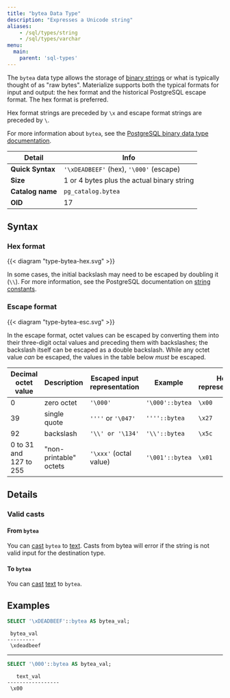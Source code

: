 ```yaml
---
title: "bytea Data Type"
description: "Expresses a Unicode string"
aliases:
    - /sql/types/string
    - /sql/types/varchar
menu:
  main:
    parent: 'sql-types'
---
```


The `bytea` data type allows the storage of [binary strings](https://www.postgresql.org/docs/9.0/datatype-binary.html) or what is typically thought of as "raw bytes". Materialize supports both the typical formats for input and output: the hex format and the historical PostgreSQL escape format. The hex format is preferred.

Hex format strings are preceded by `\x` and escape format strings are preceded by `\`.

For more information about `bytea`, see the [PostgreSQL binary data type documentation](https://www.postgresql.org/docs/13/datatype-binary.html#id-1.5.7.12.9).


Detail | Info
-------|------
**Quick Syntax** | `'\xDEADBEEF'` (hex),  `'\000'` (escape)
**Size** | 1 or 4 bytes plus the actual binary string
**Catalog name** | `pg_catalog.bytea`
**OID** | 17

## Syntax

### Hex format

{{< diagram "type-bytea-hex.svg" >}}

In some cases, the initial backslash may need to be escaped by doubling it (`\\`). For more information, see the PostgreSQL documentation on [string constants](https://www.postgresql.org/docs/13/sql-syntax-lexical.html#SQL-SYNTAX-STRINGS).

### Escape format

{{< diagram "type-bytea-esc.svg" >}}

In the escape format, octet values can be escaped by converting them into their three-digit octal values and preceding them with backslashes; the backslash itself can be escaped as a double backslash. While any octet value *can* be escaped, the values in the table below *must* be escaped.

Decimal octet value | Description | Escaped input representation | Example | Hex representation
------------|--------|----|-----------|----
0  | zero octet | `'\000'` | `'\000'::bytea` | `\x00`
39  | single quote |`''''` or `'\047'` | `''''::bytea` | `\x27`
92  | backslash | `'\\' or '\134'` | `'\\'::bytea` | `\x5c`
0 to 31 and 127 to 255  | "non-printable" octets | `'\xxx'` (octal value) | `'\001'::bytea` | `\x01`




## Details

### Valid casts

#### From `bytea`

You can [cast](../../functions/cast) `bytea` to [text](../text). Casts from bytea
will error if the string is not valid input for the destination type.

#### To `bytea`

You can [cast](../../functions/cast) [text](../text) to `bytea`.

## Examples

```sql
SELECT '\xDEADBEEF'::bytea AS bytea_val;
```
```nofmt
 bytea_val
---------
 \xdeadbeef
```

<hr>

```sql
SELECT '\000'::bytea AS bytea_val;
```
```nofmt
   text_val
-----------------
 \x00
```
